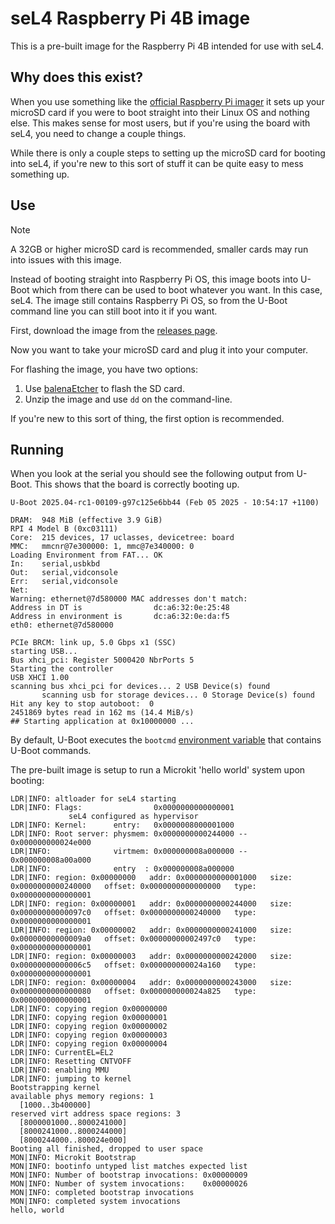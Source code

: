 # seL4 Raspberry Pi 4B image

This is a pre-built image for the Raspberry Pi 4B
intended for use with seL4.

## Why does this exist?

When you use something like the
[official Raspberry Pi imager](https://www.raspberrypi.com/software/)
it sets up your microSD card if you were to boot straight into their Linux
OS and nothing else. This makes sense for most users, but if you're
using the board with seL4, you need to change a couple things.

While there is only a couple steps to setting up the microSD card for booting
into seL4, if you're new to this sort of stuff it can be quite easy to
mess something up.

## Use

> [!NOTE]
> A 32GB or higher microSD card is recommended, smaller cards may run into issues
> with this image.

Instead of booting straight into Raspberry Pi OS, this image boots into U-Boot
which from there can be used to boot whatever you want. In this case, seL4.
The image still contains Raspberry Pi OS, so from the U-Boot command line
you can still boot into it if you want.

First, download the image from the
[releases page](https://github.com/Ivan-Velickovic/sel4_rpi4b_sdcard/releases/latest).

Now you want to take your microSD card and plug it into your computer.

For flashing the image, you have two options:
1. Use [balenaEtcher](https://etcher.balena.io/) to flash the SD card.
2. Unzip the image and use `dd` on the command-line.

If you're new to this sort of thing, the first option is recommended.

## Running

When you look at the serial you should see the following output
from U-Boot. This shows that the board is correctly booting up.
```
U-Boot 2025.04-rc1-00109-g97c125e6bb44 (Feb 05 2025 - 10:54:17 +1100)

DRAM:  948 MiB (effective 3.9 GiB)
RPI 4 Model B (0xc03111)
Core:  215 devices, 17 uclasses, devicetree: board
MMC:   mmcnr@7e300000: 1, mmc@7e340000: 0
Loading Environment from FAT... OK
In:    serial,usbkbd
Out:   serial,vidconsole
Err:   serial,vidconsole
Net:   
Warning: ethernet@7d580000 MAC addresses don't match:
Address in DT is                dc:a6:32:0e:25:48
Address in environment is       dc:a6:32:0e:da:f5
eth0: ethernet@7d580000

PCIe BRCM: link up, 5.0 Gbps x1 (SSC)
starting USB...
Bus xhci_pci: Register 5000420 NbrPorts 5
Starting the controller
USB XHCI 1.00
scanning bus xhci_pci for devices... 2 USB Device(s) found
       scanning usb for storage devices... 0 Storage Device(s) found
Hit any key to stop autoboot:  0 
2451869 bytes read in 162 ms (14.4 MiB/s)
## Starting application at 0x10000000 ...
```

By default, U-Boot executes the `bootcmd` [environment variable](https://docs.u-boot.org/en/latest/usage/environment.html)
that contains U-Boot commands.

The pre-built image is setup to run a Microkit 'hello world' system upon booting:
```
LDR|INFO: altloader for seL4 starting
LDR|INFO: Flags:                0x0000000000000001
             seL4 configured as hypervisor
LDR|INFO: Kernel:      entry:   0x0000008000001000
LDR|INFO: Root server: physmem: 0x0000000000244000 -- 0x000000000024e000
LDR|INFO:              virtmem: 0x000000008a000000 -- 0x000000008a00a000
LDR|INFO:              entry  : 0x000000008a000000
LDR|INFO: region: 0x00000000   addr: 0x0000000000001000   size: 0x0000000000240000   offset: 0x0000000000000000   type: 0x0000000000000001
LDR|INFO: region: 0x00000001   addr: 0x0000000000244000   size: 0x00000000000097c0   offset: 0x0000000000240000   type: 0x0000000000000001
LDR|INFO: region: 0x00000002   addr: 0x0000000000241000   size: 0x00000000000009a0   offset: 0x00000000002497c0   type: 0x0000000000000001
LDR|INFO: region: 0x00000003   addr: 0x0000000000242000   size: 0x00000000000006c5   offset: 0x000000000024a160   type: 0x0000000000000001
LDR|INFO: region: 0x00000004   addr: 0x0000000000243000   size: 0x0000000000000080   offset: 0x000000000024a825   type: 0x0000000000000001
LDR|INFO: copying region 0x00000000
LDR|INFO: copying region 0x00000001
LDR|INFO: copying region 0x00000002
LDR|INFO: copying region 0x00000003
LDR|INFO: copying region 0x00000004
LDR|INFO: CurrentEL=EL2
LDR|INFO: Resetting CNTVOFF
LDR|INFO: enabling MMU
LDR|INFO: jumping to kernel
Bootstrapping kernel
available phys memory regions: 1
  [1000..3b400000]
reserved virt address space regions: 3
  [8000001000..8000241000]
  [8000241000..8000244000]
  [8000244000..800024e000]
Booting all finished, dropped to user space
MON|INFO: Microkit Bootstrap
MON|INFO: bootinfo untyped list matches expected list
MON|INFO: Number of bootstrap invocations: 0x00000009
MON|INFO: Number of system invocations:    0x00000026
MON|INFO: completed bootstrap invocations
MON|INFO: completed system invocations
hello, world
```
